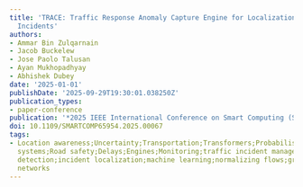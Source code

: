 ```yaml
---
title: 'TRACE: Traffic Response Anomaly Capture Engine for Localization of Traffic
  Incidents'
authors:
- Ammar Bin Zulqarnain
- Jacob Buckelew
- Jose Paolo Talusan
- Ayan Mukhopadhyay
- Abhishek Dubey
date: '2025-01-01'
publishDate: '2025-09-29T19:30:01.038250Z'
publication_types:
- paper-conference
publication: '*2025 IEEE International Conference on Smart Computing (SMARTCOMP)*'
doi: 10.1109/SMARTCOMP65954.2025.00067
tags:
- Location awareness;Uncertainty;Transportation;Transformers;Probabilistic logic;Real-time
  systems;Road safety;Delays;Engines;Monitoring;traffic incident management systems;anomaly
  detection;incident localization;machine learning;normalizing flows;graph neural
  networks
---
```

